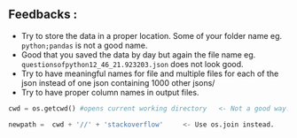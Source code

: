 Feedbacks :
---
* Try to store the data in a proper location. Some of your folder name eg. `python;pandas` is not a good name.
* Good that you saved the data by day but again the file name eg. `questionsofpython12_46_21.923203.json` does not look good.
* Try to have meaningful names for file and multiple files for each of the json instead of one json containing 1000 other jsons/
* Try to have proper column names in output files.

```python
cwd = os.getcwd() #opens current working directory   <- Not a good way.

newpath =  cwd + '//' + 'stackoverflow'     <- Use os.join instead.
```




